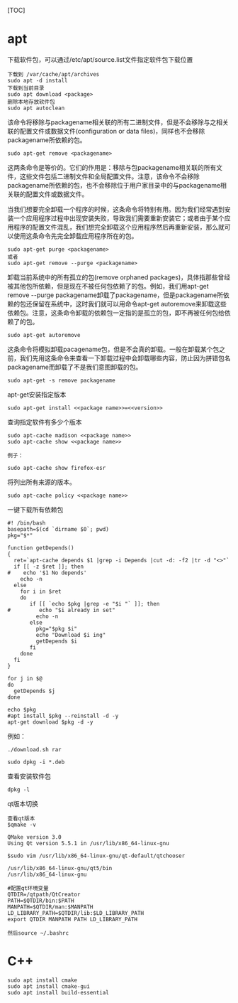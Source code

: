 [TOC]

# apt
下载软件包，可以通过/etc/apt/source.list文件指定软件包下载位置
```
下载到 /var/cache/apt/archives
sudo apt -d install
下载到当前目录
sudo apt download <package> 
删除本地存放软件包
sudo apt autoclean
```

该命令将移除与packagename相关联的所有二进制文件，但是不会移除与之相关联的配置文件或数据文件(configuration or data files)，同样也不会移除packagename所依赖的包。
```
sudo apt-get remove <packagename>
```

这两条命令是等价的。它们的作用是：移除与包packagename相关联的所有文件，这些文件包括二进制文件和全局配置文件。注意，该命令不会移除packagename所依赖的包，也不会移除位于用户家目录中的与packagename相关联的配置文件或数据文件。

当我们想要完全卸载一个程序的时候，这条命令将特别有用。因为我们经常遇到安装一个应用程序过程中出现安装失败，导致我们需要重新安装它；或者由于某个应用程序的配置文件混乱，我们想完全卸载这个应用程序然后再重新安装，那么就可以使用这条命令先完全卸载应用程序所在的包。

```
sudo apt-get purge <packagename>
或者
sudo apt-get remove --purge <packagename>
```
卸载当前系统中的所有孤立的包(remove orphaned packages)，具体指那些曾经被其他包所依赖，但是现在不被任何包依赖了的包。例如，我们用apt-get remove --purge packagename卸载了packagename，但是packagename所依赖的包还保留在系统中，这时我们就可以用命令apt-get autoremove来卸载这些依赖包。注意，这条命令卸载的依赖包一定指的是孤立的包，即不再被任何包给依赖了的包。
```
sudo apt-get autoremove
```
这条命令将模拟卸载pacagename包，但是不会真的卸载。一般在卸载某个包之前，我们先用这条命令来查看一下卸载过程中会卸载哪些内容，防止因为拼错包名packagename而卸载了不是我们意图卸载的包。
```
sudo apt-get -s remove packagename
```
apt-get安装指定版本
```
sudo apt-get install <<package name>>=<<version>>
```
查询指定软件有多少个版本
```
sudo apt-cache madison <<package name>>
sudo apt-cache show <<package name>>

例子：
 
sudo apt-cache show firefox-esr
```
将列出所有来源的版本。
```
sudo apt-cache policy <<package name>>
```
一键下载所有依赖包
```
#! /bin/bash
basepath=$(cd `dirname $0`; pwd)
pkg="$*"

function getDepends()
{
  ret=`apt-cache depends $1 |grep -i Depends |cut -d: -f2 |tr -d "<>"`
  if [[ -z $ret ]]; then
#    echo '$1 No depends'
    echo -n
  else
    for i in $ret
    do
       if [[ `echo $pkg |grep -e "$i "` ]]; then
#         echo "$i already in set"
         echo -n
       else
         pkg="$pkg $i"
         echo "Download $i ing"
         getDepends $i
       fi
    done
  fi
}

for j in $@
do
  getDepends $j
done

echo $pkg
#apt install $pkg --reinstall -d -y
apt-get download $pkg -d -y
```

例如：

```
./download.sh rar

sudo dpkg -i *.deb
```

查看安装软件包

```
dpkg -l
```

qt版本切换

```
查看qt版本
$qmake -v

QMake version 3.0
Using Qt version 5.5.1 in /usr/lib/x86_64-linux-gnu
```

```
$sudo vim /usr/lib/x86_64-linux-gnu/qt-default/qtchooser

/usr/lib/x86_64-linux-gnu/qt5/bin
/usr/lib/x86_64-linux-gnu
```

```
#配置qt环境变量
QTDIR=/qtpath/QtCreator
PATH=$QTDIR/bin:$PATH
MANPATH=$QTDIR/man:$MANPATH
LD_LIBRARY_PATH=$QTDIR/lib:$LD_LIBRARY_PATH
export QTDIR MANPATH PATH LD_LIBRARY_PATH

然后source ~/.bashrc
```



# C++

```
sudo apt install cmake
sudo apt install cmake-gui
sudo apt install build-essential
```



